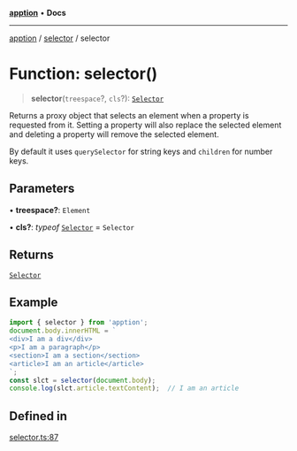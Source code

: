 [**apption**](../../README.md) • **Docs**

***

[apption](../../modules.md) / [selector](../README.md) / selector

# Function: selector()

> **selector**(`treespace`?, `cls`?): [`Selector`](../classes/Selector.md)

Returns a proxy object that selects an element when a property is requested from it. 
Setting a property will also replace the selected element and deleting 
a property will remove the selected element.

By default it uses `querySelector` for string keys and `children` for 
number keys.

## Parameters

• **treespace?**: `Element`

• **cls?**: *typeof* [`Selector`](../classes/Selector.md) = `Selector`

## Returns

[`Selector`](../classes/Selector.md)

## Example

```ts
import { selector } from 'apption';
document.body.innerHTML = `
<div>I am a div</div>
<p>I am a paragraph</p>
<section>I am a section</section>
<article>I am an article</article>
`;
const slct = selector(document.body);
console.log(slct.article.textContent);  // I am an article
```

## Defined in

[selector.ts:87](https://github.com/mksunny1/apption/blob/ae95a8119448c604f1b19ab341a5639f3c56f4f4/src/selector.ts#L87)
